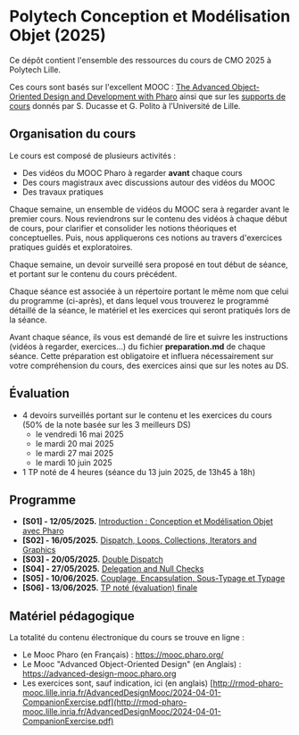 # Polytech Conception et Modélisation Objet (2025)
Ce dépôt contient l'ensemble des ressources du cours de CMO 2025 à Polytech Lille.

Ces cours sont basés sur l'excellent MOOC : [The Advanced Object-Oriented Design and Development with Pharo](https://advanced-design-mooc.pharo.org) ainsi que sur les [supports de cours](https://github.com/UnivLille-Meta/Miage23) donnés par S. Ducasse et G. Polito à l’Université de Lille.

## Organisation du cours

Le cours est composé de plusieurs activités :
- Des vidéos du MOOC Pharo à regarder **avant** chaque cours
- Des cours magistraux avec discussions autour des vidéos du MOOC
- Des travaux pratiques

Chaque semaine, un ensemble de vidéos du MOOC sera à regarder avant le premier cours. Nous reviendrons sur le contenu des vidéos à chaque début de cours, pour clarifier et consolider les notions théoriques et conceptuelles. Puis, nous appliquerons ces notions au travers d'exercices pratiques guidés et exploratoires.

Chaque semaine, un devoir surveillé sera proposé en tout début de séance, et portant sur le contenu du cours précédent.

Chaque séance est associée à un répertoire portant le même nom que celui du programme (ci-après), et dans lequel vous trouverez le programmé détaillé de la séance, le matériel et les exercices qui seront pratiqués lors de la séance.

Avant chaque séance, ils vous est demandé de lire et suivre les instructions (vidéos à regarder, exercices...) du fichier **preparation.md** de chaque séance. Cette préparation est obligatoire et influera nécessairement sur votre compréhension du cours, des exercices ainsi que sur les notes au DS.


## Évaluation

- 4 devoirs surveillés portant sur le contenu et les exercices du cours (50% de la note basée sur les 3 meilleurs DS)
    - le vendredi 16 mai 2025
    - le mardi 20 mai 2025
    - le mardi 27 mai 2025
    - le mardi 10 juin 2025
- 1 TP noté de 4 heures (séance du 13 juin 2025, de 13h45 à 18h)

## Programme

- **[S01] - 12/05/2025.** [Introduction : Conception et Modélisation Objet avec Pharo](/S01%20-%20Introduction%20:%20Conception%20et%20Modélisation%20Objet%20avec%20Pharo/S01-1-preparation.md)
- **[S02] - 16/05/2025.** [Dispatch, Loops, Collections, Iterators and Graphics](/1%20-%20Séances/S02%20-%20Dispatch,%20Loops,%20Collections,%20Iterators,%20and%20Graphics.md)
- **[S03] - 20/05/2025.** [Double Dispatch](/1%20-%20Séances/S03%20-%20More%20Double%20Dispatch%20and%20Bloc%20Animations.md)
- **[S04] - 27/05/2025.** [Delegation and Null Checks](/1%20-%20Séances/S04%20-%20Delegation,%20Null%20Checks,%20and%20Super%20again.md)
- **[S05] - 10/06/2025.** [Couplage, Encapsulation, Sous-Typage et Typage](/1%20-%20Séances/S05%20-%20Coupling,%20Encapsulation,%20Subclassing%20and%20Typing.md)
- **[S06] - 13/06/2025.** [TP noté (évaluation) finale](/1%20-%20Séances/S06%20-%20TP%20noté.md)

## Matériel pédagogique


La totalité du contenu électronique du cours se trouve en ligne :

- Le Mooc Pharo (en Français) : https://mooc.pharo.org/
- Le Mooc "Advanced Object-Oriented Design" (en Anglais) : https://advanced-design-mooc.pharo.org
- Les exercices sont, sauf indication, ici (en anglais) [http://rmod-pharo-mooc.lille.inria.fr/AdvancedDesignMooc/2024-04-01-CompanionExercise.pdf](http://rmod-pharo-mooc.lille.inria.fr/AdvancedDesignMooc/2024-04-01-CompanionExercise.pdf)
